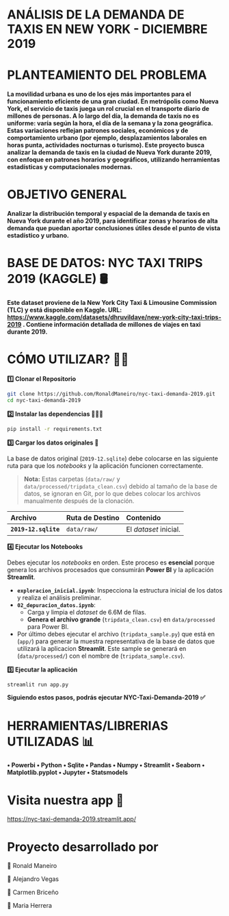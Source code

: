 # ANÁLISIS DE LA DEMANDA DE TAXIS EN NEW YORK - DICIEMBRE 2019
# PLANTEAMIENTO DEL PROBLEMA
__La movilidad urbana es uno de los ejes más importantes para el funcionamiento eficiente de una gran ciudad. En metrópolis como Nueva York, el servicio de taxis juega un rol crucial en el transporte diario de millones de personas.
A lo largo del día, la demanda de taxis no es uniforme: varía según la hora, el día de la semana y la zona geográfica. Estas variaciones reflejan patrones sociales, económicos y de comportamiento urbano (por ejemplo, desplazamientos laborales en horas punta, actividades nocturnas o turismo).
  Este proyecto busca analizar la demanda de taxis en la ciudad de Nueva York durante 2019, con enfoque en patrones horarios y geográficos, utilizando herramientas estadísticas y computacionales modernas.__

# OBJETIVO GENERAL 
__Analizar la distribución temporal y espacial de la demanda de taxis en Nueva York durante el año 2019, para identificar zonas y horarios de alta demanda que puedan aportar conclusiones útiles desde el punto de vista estadístico y urbano.__

# BASE DE DATOS: NYC TAXI TRIPS 2019 (KAGGLE) 🛢
__Este dataset proviene de la New York City Taxi & Limousine Commission (TLC) y está disponible en Kaggle. URL: https://www.kaggle.com/datasets/dhruvildave/new-york-city-taxi-trips-2019 . Contiene información detallada de millones de viajes en taxi durante 2019.__
# CÓMO UTILIZAR? ✍🏻
__1️⃣ Clonar el Repositorio__

```bash
git clone https://github.com/RonaldManeiro/nyc-taxi-demanda-2019.git
cd nyc-taxi-demanda-2019 
```
__2️⃣ Instalar las dependencias 👨🏼‍💻__
```bash
pip install -r requirements.txt
```
__3️⃣ Cargar los datos originales 💾__

La base de datos original (`2019-12.sqlite`) debe colocarse en las siguiente ruta para que los *notebooks* y la aplicación funcionen correctamente.

> **Nota:** Estas carpetas (`data/raw/` y `data/processed/tripdata_clean.csv`) debido al tamaño de la base de datos, se ignoran en Git, por lo que debes colocar los archivos manualmente después de la clonación.

| Archivo | Ruta de Destino | Contenido |
| :--- | :--- | :--- |
| **`2019-12.sqlite`** | `data/raw/` | El *dataset* inicial. |

__4️⃣ Ejecutar los Notebooks__

Debes ejecutar los *notebooks* en orden. Este proceso es **esencial** porque genera los archivos procesados que consumirán **Power BI** y la aplicación **Streamlit**.
* **`exploracion_inicial.ipynb`**: Inspecciona la estructura inicial de los datos y realiza el análisis preliminar.
* **`02_depuracion_datos.ipynb`**:
    * Carga y limpia el *dataset* de 6.6M de filas.
    * **Genera el archivo grande** (`tripdata_clean.csv`) en `data/processed` para Power BI.
* Por último debes ejecutar el archivo (`tripdata_sample.py`) que está en (`app/`) para generar la muestra representativa de la base de datos que utilizará la aplicacion **Streamlit**. Este sample se generará en (`data/processed/`) con el nombre de (`tripdata_sample.csv`).

__5️⃣ Ejecutar la aplicación__
```bash
streamlit run app.py
```
**Siguiendo estos pasos, podrás ejecutar NYC-Taxi-Demanda-2019 ✅**
# HERRAMIENTAS/LIBRERIAS UTILIZADAS 📊
__• Powerbi • Python • Sqlite • Pandas • Numpy • Streamlit • Seaborn • Matplotlib.pyplot • Jupyter • Statsmodels__

# Visita nuestra app 💪
https://nyc-taxi-demanda-2019.streamlit.app/
# Proyecto desarrollado por
👤 Ronald Maneiro 

👤 Alejandro Vegas

👤 Carmen Briceño 

👤 Maria Herrera 
 
